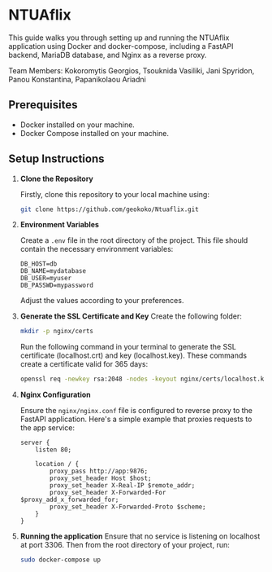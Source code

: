 # NTUAflix

This guide walks you through setting up and running the NTUAflix application using Docker and docker-compose, including a FastAPI backend, MariaDB database, and Nginx as a reverse proxy.

Team Members: Kokoromytis Georgios, Tsouknida Vasiliki, Jani Spyridon, Panou Konstantina, Papanikolaou Ariadni
## Prerequisites

- Docker installed on your machine.
- Docker Compose installed on your machine.

## Setup Instructions

1. **Clone the Repository**

    Firstly, clone this repository to your local machine using:

    ```bash
    git clone https://github.com/geokoko/Ntuaflix.git
    ```

2. **Environment Variables**

    Create a `.env` file in the root directory of the project. This file should contain the necessary environment variables:

    ```.env
    DB_HOST=db
    DB_NAME=mydatabase
    DB_USER=myuser
    DB_PASSWD=mypassword
    ```
    Adjust the values according to your preferences.

3. **Generate the SSL Certificate and Key**
    Create the following folder:
    ```bash
    mkdir -p nginx/certs
    ```
    Run the following command in your terminal to generate the SSL certificate (localhost.crt) and key (localhost.key). These commands create a certificate valid for 365 days:

    ```bash
    openssl req -newkey rsa:2048 -nodes -keyout nginx/certs/localhost.key -x509 -days 365 -out nginx/certs/localhost.crt
    ```
4. **Nginx Configuration**

    Ensure the `nginx/nginx.conf` file is configured to reverse proxy to the FastAPI application. Here's a simple example that proxies requests to the app service:

    ```nginx
    server {
        listen 80;

        location / {
            proxy_pass http://app:9876;
            proxy_set_header Host $host;
            proxy_set_header X-Real-IP $remote_addr;
            proxy_set_header X-Forwarded-For $proxy_add_x_forwarded_for;
            proxy_set_header X-Forwarded-Proto $scheme;
        }
    }
    ```

5. **Running the application**
    Ensure that no service is listening on localhost at port 3306. Then from the root directory of your project, run:
    ```bash
    sudo docker-compose up
    ```

